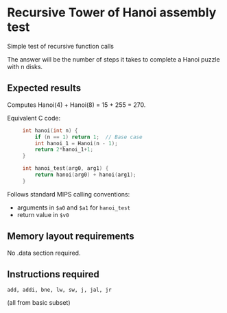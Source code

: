 # Recursive Tower of Hanoi assembly test

Simple test of recursive function calls

The answer will be the number of steps it takes to complete a Hanoi puzzle with n disks.

## Expected results

Computes Hanoi(4) + Hanoi(8) = 15 + 255 = 270.

Equivalent C code:

```C
     int hanoi(int n) {
         if (n == 1) return 1;  // Base case
         int hanoi_1 = Hanoi(n - 1);
         return 2*hanoi_1+1;
     }

     int hanoi_test(arg0, arg1) {
         return hanoi(arg0) + hanoi(arg1);
     }
```

Follows standard MIPS calling conventions:
 - arguments in `$a0` and `$a1` for `hanoi_test`
 - return value in `$v0`

## Memory layout requirements

No .data section required.

## Instructions required

 `add, addi, bne, lw, sw, j, jal, jr`

(all from basic subset)
